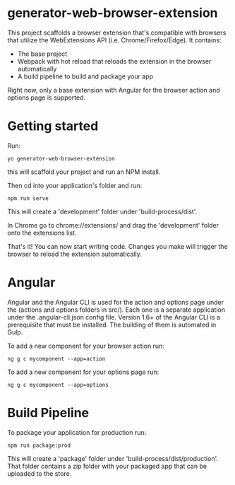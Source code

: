 # generator-web-browser-extension

This project scaffolds a browser extension that's compatible with browsers that utilize the WebExtensions API (i.e. Chrome/Firefox/Edge). It contains:

- The base project
- Webpack with hot reload that reloads the extension in the browser automatically
- A build pipeline to build and package your app

Right now, only a base extension with Angular for the browser action and options page is supported.

# Getting started

Run:

```
yo generator-web-browser-extension
```

this will scaffold your project and run an NPM install.

Then cd into your application's folder and run:

```
npm run serve
```

This will create a 'development' folder under 'build-process/dist'.

In Chrome go to chrome://extensions/ and drag the 'development' folder onto the extensions list.

That's it! You can now start writing code. Changes you make will trigger the browser to reload the extension automatically.

# Angular

Angular and the Angular CLI is used for the action and options page under the (actions and options folders in src/). Each one is a separate application under the .angular-cli.json config file. Version 1.6+ of the Angular CLI is a prerequisite that must be installed. The building of them is automated in Gulp.

To add a new component for your browser action run:

```
ng g c mycomponent --app=action
```

To add a new component for your options page run:

```
ng g c mycomponent --app=options
```

# Build Pipeline

To package your application for production run:

```
npm run package:prod
```

This will create a 'package' folder under 'build-process/dist/production'. That folder contains a zip folder with your packaged app that can be uploaded to the store.